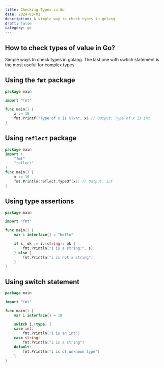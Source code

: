 ```yaml
---
title: Checking Types in Go
date: 2024-03-01
description: A simple way to check types in golang.
draft: false
category: go
---
```


## How to check types of value in Go?

Simple ways to check types in golang. The last one with swtich statement is the most useful for complex types.

## Using the `fmt` package

```go
package main

import "fmt"

func main() {
    x := 10
    fmt.Printf("Type of x is %T\n", x) // Output: Type of x is int
}
```

## Using `reflect` package

```go
package main
import (
    "fmt"
    "reflect"
)
func main() {
    x := 10
    fmt.Println(reflect.TypeOf(x)) // Output: int
}
```

## Using type assertions

```go
package main

import "fmt"

func main() {
    var i interface{} = "hello"

    if s, ok := i.(string); ok {
        fmt.Println("i is a string:", s)
    } else {
        fmt.Println("i is not a string")
    }
}
```

## Using switch statement

```go
package main

import "fmt"

func main() {
    var i interface{} = 10

    switch i.(type) {
    case int:
        fmt.Println("i is an int")
    case string:
        fmt.Println("i is a string")
    default:
        fmt.Println("i is of unknown type")
    }
}

```
